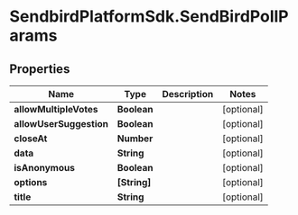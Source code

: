 # SendbirdPlatformSdk.SendBirdPollParams

## Properties

Name | Type | Description | Notes
------------ | ------------- | ------------- | -------------
**allowMultipleVotes** | **Boolean** |  | [optional] 
**allowUserSuggestion** | **Boolean** |  | [optional] 
**closeAt** | **Number** |  | [optional] 
**data** | **String** |  | [optional] 
**isAnonymous** | **Boolean** |  | [optional] 
**options** | **[String]** |  | [optional] 
**title** | **String** |  | [optional] 


